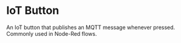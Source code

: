 # IoT Button

An IoT button that publishes an MQTT message whenever pressed.
Commonly used in Node-Red flows.
